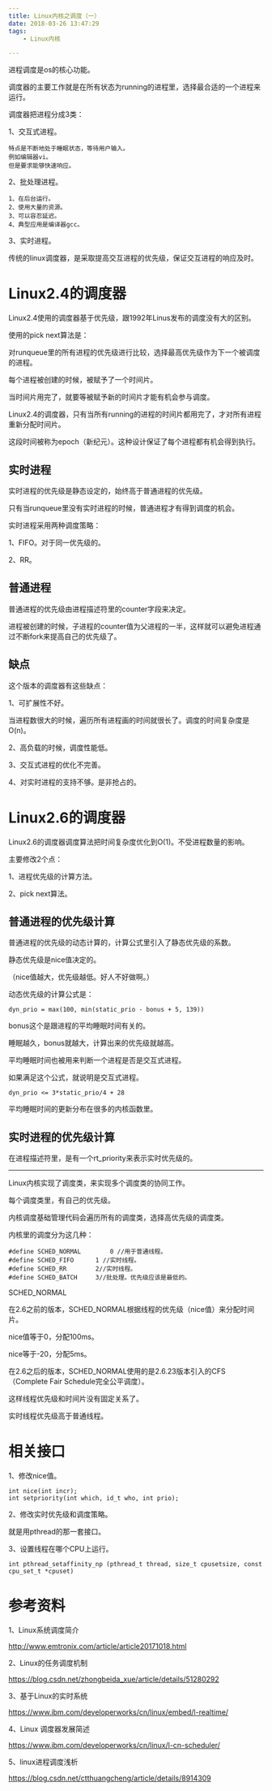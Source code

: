 ```yaml
---
title: Linux内核之调度（一）
date: 2018-03-26 13:47:29
tags:
	- Linux内核

---
```




进程调度是os的核心功能。

调度器的主要工作就是在所有状态为running的进程里，选择最合适的一个进程来运行。

调度器把进程分成3类：

1、交互式进程。

```
特点是不断地处于睡眠状态，等待用户输入。
例如编辑器vi。
但是要求能够快速响应。
```

2、批处理进程。

```
1、在后台运行。
2、使用大量的资源。
3、可以容忍延迟。
4、典型应用是编译器gcc。
```

3、实时进程。



传统的linux调度器，是采取提高交互进程的优先级，保证交互进程的响应及时。





# Linux2.4的调度器

Linux2.4使用的调度器基于优先级，跟1992年Linus发布的调度没有大的区别。

使用的pick next算法是：

对runqueue里的所有进程的优先级进行比较，选择最高优先级作为下一个被调度的进程。

每个进程被创建的时候，被赋予了一个时间片。

当时间片用完了，就要等被赋予新的时间片才能有机会参与调度。

Linux2.4的调度器，只有当所有running的进程的时间片都用完了，才对所有进程重新分配时间片。

这段时间被称为epoch（新纪元）。这种设计保证了每个进程都有机会得到执行。

## 实时进程

实时进程的优先级是静态设定的，始终高于普通进程的优先级。

只有当runqueue里没有实时进程的时候，普通进程才有得到调度的机会。

实时进程采用两种调度策略：

1、FIFO。对于同一优先级的。

2、RR。

## 普通进程

普通进程的优先级由进程描述符里的counter字段来决定。

进程被创建的时候，子进程的counter值为父进程的一半，这样就可以避免进程通过不断fork来提高自己的优先级了。

## 缺点

这个版本的调度器有这些缺点：

1、可扩展性不好。

当进程数很大的时候，遍历所有进程画的时间就很长了。调度的时间复杂度是O(n)。

2、高负载的时候，调度性能低。

3、交互式进程的优化不完善。

4、对实时进程的支持不够。是非抢占的。

# Linux2.6的调度器

Linux2.6的调度器调度算法把时间复杂度优化到O(1)。不受进程数量的影响。

主要修改2个点：

1、进程优先级的计算方法。

2、pick next算法。

## 普通进程的优先级计算

普通进程的优先级的动态计算的，计算公式里引入了静态优先级的系数。

静态优先级是nice值决定的。

（nice值越大，优先级越低。好人不好做啊。）

动态优先级的计算公式是：

```
dyn_prio = max(100, min(static_prio - bonus + 5, 139))
```

bonus这个是跟进程的平均睡眠时间有关的。

睡眠越久，bonus就越大，计算出来的优先级就越高。

平均睡眠时间也被用来判断一个进程是否是交互式进程。

如果满足这个公式，就说明是交互式进程。

```
dyn_prio <= 3*static_prio/4 + 28
```

平均睡眠时间的更新分布在很多的内核函数里。

## 实时进程的优先级计算

在进程描述符里，是有一个rt_priority来表示实时优先级的。





------



Linux内核实现了调度类，来实现多个调度类的协同工作。

每个调度类里，有自己的优先级。

内核调度基础管理代码会遍历所有的调度类，选择高优先级的调度类。

内核里的调度分为这几种：

```
#define SCHED_NORMAL		0 //用于普通线程。
#define SCHED_FIFO		1 //实时线程。
#define SCHED_RR		2//实时线程。
#define SCHED_BATCH		3//批处理。优先级应该是最低的。
```

SCHED_NORMAL

在2.6之前的版本，SCHED_NORMAL根据线程的优先级（nice值）来分配时间片。

nice值等于0，分配100ms。

nice等于-20，分配5ms。

在2.6之后的版本，SCHED_NORMAL使用的是2.6.23版本引入的CFS（Complete Fair Schedule完全公平调度）。

这样线程优先级和时间片没有固定关系了。



实时线程优先级高于普通线程。

# 相关接口

1、修改nice值。

```
int nice(int incr);
int setpriority(int which, id_t who, int prio);
```

2、修改实时优先级和调度策略。

就是用pthread的那一套接口。

3、设置线程在哪个CPU上运行。

```
int pthread_setaffinity_np (pthread_t thread, size_t cpusetsize, const cpu_set_t *cpuset)
```





# 参考资料

1、Linux系统调度简介

http://www.emtronix.com/article/article20171018.html

2、Linux的任务调度机制

https://blog.csdn.net/zhongbeida_xue/article/details/51280292

3、基于Linux的实时系统

https://www.ibm.com/developerworks/cn/linux/embed/l-realtime/

4、Linux 调度器发展简述

https://www.ibm.com/developerworks/cn/linux/l-cn-scheduler/

5、linux进程调度浅析

https://blog.csdn.net/ctthuangcheng/article/details/8914309

